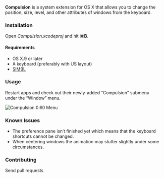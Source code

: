 **Compulsion** is a system extension for OS X that allows you to change the position, size, level, and other attributes of windows from the keyboard.


### Installation

Open *Compulsion.xcodeproj* and hit ⌘**B**.

<!--Open the *Compulsion 0.60.pkg* and click Next in the Installer.-->

<!--If you already have SIMBL installed it will be upgraded to the version shipping with Compulsion.-->


#### Requirements

* OS X.9 or later
* A keyboard (preferably with US layout)
* [SIMBL](http://culater.net/software/SIMBL/SIMBL.php)


### Usage

Restart apps and check out their newly-added “Compulsion” submenu under the “Window” menu.

![Compulsion 0.60 Menu](https://raw.github.com/freyaariel/Compulsion/master/Releases/0.60%20Compulsion%20Menu.png)


### Known Issues

* The preference pane isn’t finished yet which means that the keyboard shortcuts cannot be changed.
* When centering windows the animation may stutter slightly under some circumstances.


### Contributing

Send pull requests.

